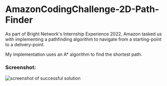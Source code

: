 # AmazonCodingChallenge-2D-Path-Finder
As part of Bright Network's Internship Experience 2022, Amazon tasked us with implementing a pathfinding algorithm to navigate from a starting-point to a delivery-point. 

My implementation uses an A* algorithm to find the shortest path.

### Screenshot:
![screenshot of successful solution](https://github.com/mansatCode/2D_Pathfinder/blob/master/resources/Successful%20run.png?raw=true)
